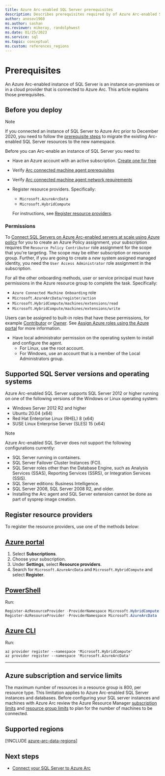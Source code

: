 ```yaml
---
title: Azure Arc-enabled SQL Server prerequisites
description: Describes prerequisites required by of Azure Arc-enabled SQL Server.
author: anosov1960
ms.author: sashan
ms.reviewer: mikeray, randolphwest
ms.date: 01/25/2023
ms.service: sql
ms.topic: conceptual
ms.custom: references_regions
---
```


# Prerequisites

An Azure Arc-enabled instance of SQL Server is an instance on-premises or in a cloud provider that is connected to Azure Arc. This article explains those prerequisites.

## Before you deploy

>[!NOTE]
>If you connected an instance of SQL Server to Azure Arc prior to December 2020, you need to follow the [prerequisite steps](prerequisites.md) to migrate the existing Arc-enabled SQL Server resources to the new namespace.

Before you can Arc-enable an instance of SQL Server you need to:

- Have an Azure account with an active subscription. [Create one for free](https://azure.microsoft.com/free/)
- Verify [Arc connected machine agent prerequisites](/azure/azure-arc/servers/prerequisites)
- Verify [Arc connected machine agent network requirements](/azure/azure-arc/servers/network-requirements)
- Register resource providers. Specifically:
  - `Microsoft.AzureArcData`
  - `Microsoft.HybridCompute`

  For instructions, see [Register resource providers](#register-resource-providers).

### Permissions

To [Connect SQL Servers on Azure Arc-enabled servers at scale using Azure policy](connect-at-scale-policy.md) for you to create an Azure Policy assignment, your subscription requires the `Resource Policy Contributor` role assignment for the scope that you're targeting. The scope may be either subscription or resource group. Further, if you are going to create a *new* system assigned managed identity, you need the `User Access Administrator` role assignment in the subscription.

For all the other onboarding methods, user or service principal must have permissions in the Azure resource group to complete the task. Specifically:
- `Azure Connected Machine Onboarding` role
- `Microsoft.AzureArcData/register/action`
- `Microsoft.HybridCompute/machines/extensions/read`
- `Microsoft.HybridCompute/machines/extensions/write`
  
Users can be assigned to built-in roles that have these permissions, for example [Contributor](/azure/role-based-access-control/built-in-roles#contributor) or [Owner](/azure/role-based-access-control/built-in-roles#owner). See [Assign Azure roles using the Azure portal](/azure/role-based-access-control/role-assignments-portal) for more information.

- Have local administrator permission on the operating system to install and configure the agent.
  - For Linux, use the root account.
  - For Windows, use an account that is a member of the Local Administrators group.

## Supported SQL Server versions and operating systems

Azure Arc-enabled SQL Server supports SQL Server 2012 or higher running on one of the following versions of the Windows or Linux operating system:

- Windows Server 2012 R2 and higher
- Ubuntu 20.04 (x64)
- Red Hat Enterprise Linux (RHEL) 8 (x64) 
- SUSE Linux Enterprise Server (SLES) 15 (x64)

> [!NOTE]
> Azure Arc-enabled SQL Server does not support the following configurations currently:
>
> - SQL Server running in containers.
> - SQL Server Failover Cluster Instances (FCI).
> - SQL Server roles other than the Database Engine, such as Analysis Services (SSAS), Reporting Services (SSRS), or Integration Services (SSIS).
> - SQL Server editions: Business Intelligence.
> - SQL Server 2008, SQL Server 2008 R2, and older.
> - Installing the Arc agent and SQL Server extension cannot be done as part of sysprep image creation.

## Register resource providers

To register the resource providers, use one of the methods below:

## [Azure portal](#tab/azure)

1. Select **Subscriptions**.
1. Choose your subscription.
1. Under **Settings**, select **Resource providers**.
1. Search for `Microsoft.AzureArcData` and `Microsoft.HybridCompute` and select **Register**.

## [PowerShell](#tab/powershell)

Run:

```powershell
Register-AzResourceProvider -ProviderNamespace Microsoft.HybridCompute
Register-AzResourceProvider -ProviderNamespace Microsoft.AzureArcData
```

## [Azure CLI](#tab/az)

Run:

```azurecli
az provider register --namespace 'Microsoft.HybridCompute'
az provider register --namespace 'Microsoft.AzureArcData'
```

---
## Azure subscription and service limits

The maximum number of resources in a resource group is 800, per resource type. This limitation applies to Azure Arc-enabled SQL Server instances and databases. Before configuring your SQL server instances and machines with Azure Arc review the Azure Resource Manager [subscription limits](/azure/azure-resource-manager/management/azure-subscription-service-limits#subscription-limits) and [resource group limits](/azure/azure-resource-manager/management/azure-subscription-service-limits#resource-group-limits) to plan for the number of machines to be connected.

## Supported regions

[!INCLUDE [azure-arc-data-regions](includes/azure-arc-data-regions.md)]

## Next steps

- [Connect your SQL Server to Azure Arc](deployment-options.md)
